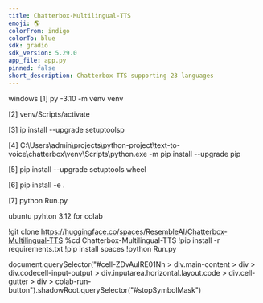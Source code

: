 ```yaml
---
title: Chatterbox-Multilingual-TTS
emoji: 🌎
colorFrom: indigo
colorTo: blue
sdk: gradio
sdk_version: 5.29.0
app_file: app.py
pinned: false
short_description: Chatterbox TTS supporting 23 languages
---
```



windows
[1]  py -3.10 -m venv venv


[2] venv/Scripts/activate

[3] ip install --upgrade setuptoolsp

[4] C:\Users\admin\projects\python-project\text-to-voice\chatterbox\venv\Scripts\python.exe -m pip install --upgrade pip

[5] pip install --upgrade setuptools wheel

[6] pip install -e .

[7] python Run.py


ubuntu pyhton 3.12 for colab



!git clone https://huggingface.co/spaces/ResembleAI/Chatterbox-Multilingual-TTS
%cd Chatterbox-Multilingual-TTS
!pip install -r requirements.txt
!pip install spaces
!python Run.py


document.querySelector("#cell-ZDvAuIRE01Nh > div.main-content > div > div.codecell-input-output > div.inputarea.horizontal.layout.code > div.cell-gutter > div > colab-run-button").shadowRoot.querySelector("#stopSymbolMask")